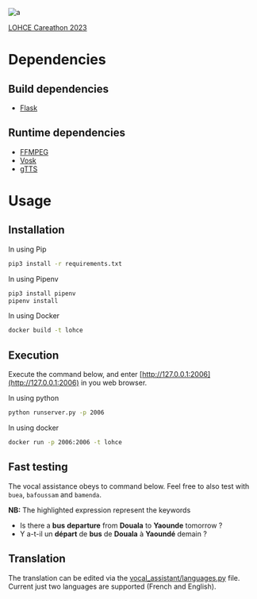 ![a](https://github.com/pythonbrad/goggles/assets/45305909/779eccc9-57e5-4417-98b8-546b6dc87777)

[LOHCE Careathon 2023](https://github.com/lohce/careathon2023)


Dependencies
===

Build dependencies
---
- [Flask](https://flask.palletsprojects.com/en/2.3.x)

Runtime dependencies
---
- [FFMPEG](https://ffmpeg.org)
- [Vosk](https://alphacephei.com/vosk/install)
- [gTTS](https://gtts.readthedocs.io/en/latest)


Usage
===

Installation
---

In using Pip
```sh
pip3 install -r requirements.txt
```

In using Pipenv
```sh
pip3 install pipenv
pipenv install
```

In using Docker
```sh
docker build -t lohce
```
Execution
---

Execute the command below, and enter [http://127.0.0.1:2006](http://127.0.0.1:2006) in you web browser.

In using python
```sh
python runserver.py -p 2006
```

In using docker
```sh
docker run -p 2006:2006 -t lohce
```

Fast testing
---

The vocal assistance obeys to command below.
Feel free to also test with `buea`, `bafoussam` and `bamenda`.

**NB:** The highlighted expression represent the keywords
- Is there a **bus** **departure** from **Douala** to **Yaounde** tomorrow ?
- Y a-t-il un **départ** de **bus** de **Douala** à **Yaoundé** demain ?

Translation
---

The translation can be edited via the [vocal_assistant/languages.py](vocal_assistant/languages.py) file.
Current just two languages are supported (French and English).
